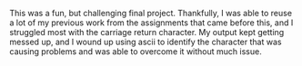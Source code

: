 This was a fun, but challenging final project. Thankfully, I was able to reuse a lot of my previous work from the assignments that came before this, and I struggled most with the carriage return character.
My output kept getting messed up, and I wound up using ascii to identify the character that was causing problems and was able to overcome it without much issue.
